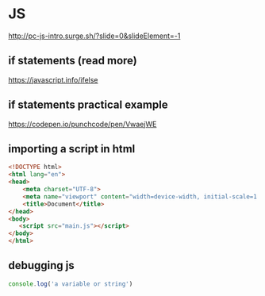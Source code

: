 # JS

http://pc-js-intro.surge.sh/?slide=0&slideElement=-1

## if statements (read more)

https://javascript.info/ifelse

## if statements practical example

https://codepen.io/punchcode/pen/VwaejWE

## importing a script in html
```html
<!DOCTYPE html>
<html lang="en">
<head>
    <meta charset="UTF-8">
    <meta name="viewport" content="width=device-width, initial-scale=1.0">
    <title>Document</title>
</head>
<body>
   <script src="main.js"></script>
</body>
</html>
```

## debugging js

```js
console.log('a variable or string')
```